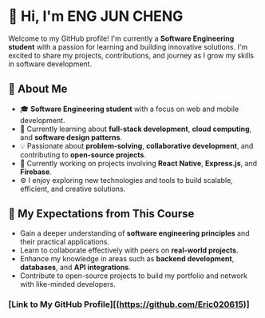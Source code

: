 # 👋 Hi, I'm ENG JUN CHENG

Welcome to my GitHub profile! I'm currently a **Software Engineering student** with a passion for learning and building innovative solutions. I'm excited to share my projects, contributions, and journey as I grow my skills in software development.

## 📖 About Me
- 🎓 **Software Engineering student** with a focus on web and mobile development.
- 🌱 Currently learning about **full-stack development**, **cloud computing**, and **software design patterns**.
- 💡 Passionate about **problem-solving**, **collaborative development**, and contributing to **open-source projects**.
- 🔭 Currently working on projects involving **React Native**, **Express.js**, and **Firebase**.
- ⚙️ I enjoy exploring new technologies and tools to build scalable, efficient, and creative solutions.
  
## 🎯 My Expectations from This Course
- Gain a deeper understanding of **software engineering principles** and their practical applications.
- Learn to collaborate effectively with peers on **real-world projects**.
- Enhance my knowledge in areas such as **backend development**, **databases**, and **API integrations**.
- Contribute to open-source projects to build my portfolio and network with like-minded developers.

### [Link to My GitHub Profile][(https://github.com/Eric020615)]
